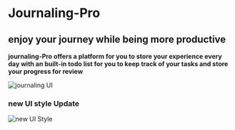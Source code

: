 # Journaling-Pro

## enjoy your journey while being more productive

__journaling-Pro offers a platform for you to store your experience every day
with an built-in todo list for you to keep track of your tasks
and store your progress for review__

![journaling UI](https://i.imgur.com/PDyfZWt.png)

### new UI style Update

![new UI Style](https://i.imgur.com/iOgVTcr.png)



